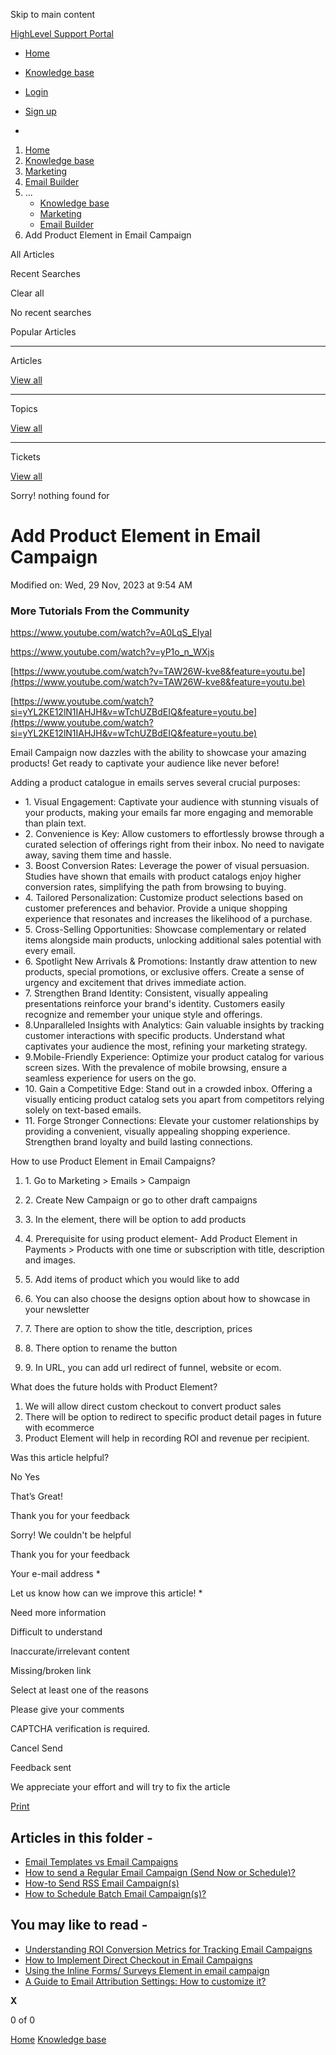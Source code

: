 Skip to main content

[ HighLevel Support Portal ](https://help.gohighlevel.com)

  * [ Home ](/support/home)
  * [ Knowledge base ](/support/solutions)

  * [Login](/support/login)
  * [Sign up](/support/signup)
  * 

  1. [Home](/support/home)
  2. [Knowledge base](/support/solutions)
  3. [Marketing](/support/solutions/48000449565)
  4. [Email Builder](/support/solutions/folders/48000676548)
  5. ... 
     * [Knowledge base](/support/solutions)
     * [Marketing](/support/solutions/48000449565)
     * [Email Builder](/support/solutions/folders/48000676548)
  6. Add Product Element in Email Campaign

All  Articles 

Recent Searches

Clear all

No recent searches

Popular Articles

* * *

Articles

[View all](/support/search/solutions)

* * *

Topics

[View all](/support/search/topics)

* * *

Tickets

[View all](/support/search/tickets)

Sorry! nothing found for   

# Add Product Element in Email Campaign

Modified on: Wed, 29 Nov, 2023 at 9:54 AM

### More Tutorials From the Community

<https://www.youtube.com/watch?v=A0LqS_EIyaI>

<https://www.youtube.com/watch?v=yP1o_n_WXjs>

[https://www.youtube.com/watch?v=TAW26W-kve8&feature=youtu.be](https://www.youtube.com/watch?v=TAW26W-kve8&feature=youtu.be)

[https://www.youtube.com/watch?si=yYL2KE12lN1IAHJH&v=wTchUZBdEIQ&feature=youtu.be](https://www.youtube.com/watch?si=yYL2KE12lN1IAHJH&v=wTchUZBdEIQ&feature=youtu.be)

Email Campaign now dazzles with the ability to showcase your amazing products! Get ready to captivate your audience like never before! 

Adding a product catalogue in emails serves several crucial purposes:

  * 1\. Visual Engagement:  Captivate your audience with stunning visuals of your products, making your emails far more engaging and memorable than plain text.
  * 2\. Convenience is Key:  Allow customers to effortlessly browse through a curated selection of offerings right from their inbox. No need to navigate away, saving them time and hassle.
  * 3\. Boost Conversion Rates:  Leverage the power of visual persuasion. Studies have shown that emails with product catalogs enjoy higher conversion rates, simplifying the path from browsing to buying.
  * 4\. Tailored Personalization:  Customize product selections based on customer preferences and behavior. Provide a unique shopping experience that resonates and increases the likelihood of a purchase.
  * 5\. Cross-Selling Opportunities:  Showcase complementary or related items alongside main products, unlocking additional sales potential with every email.
  * 6\. Spotlight New Arrivals & Promotions:  Instantly draw attention to new products, special promotions, or exclusive offers. Create a sense of urgency and excitement that drives immediate action.
  * 7\. Strengthen Brand Identity:  Consistent, visually appealing presentations reinforce your brand's identity. Customers easily recognize and remember your unique style and offerings.
  * 8.Unparalleled Insights with Analytics:  Gain valuable insights by tracking customer interactions with specific products. Understand what captivates your audience the most, refining your marketing strategy.
  * 9.Mobile-Friendly Experience:  Optimize your product catalog for various screen sizes. With the prevalence of mobile browsing, ensure a seamless experience for users on the go.
  * 10\. Gain a Competitive Edge:  Stand out in a crowded inbox. Offering a visually enticing product catalog sets you apart from competitors relying solely on text-based emails.
  * 11\. Forge Stronger Connections:  Elevate your customer relationships by providing a convenient, visually appealing shopping experience. Strengthen brand loyalty and build lasting connections.

How to use Product Element in Email Campaigns?

  1. 1\. Go to Marketing > Emails > Campaign
  2. 2\. Create New Campaign or go to other draft campaigns
  3. 3\. In the element, there will be option to add products  

  4. 4\. Prerequisite for using product element- Add Product Element in Payments > Products with one time or subscription with title, description and images.  

  5. 5\. Add items of product which you would like to add  

  6. 6\. You can also choose the designs option about how to showcase in your newsletter  

  7. 7\. There are option to show the title, description, prices  

  8. 8\. There option to rename the button  

  9. 9\. In URL, you can add url redirect of funnel, website or ecom.  

What does the future holds with Product Element?  

  1. We will allow direct custom checkout to convert product sales
  2. There will be option to redirect to specific product detail pages in future with ecommerce
  3. Product Element will help in recording ROI and revenue per recipient.

Was this article helpful?

No  Yes 

That’s Great!

Thank you for your feedback

Sorry! We couldn't be helpful

Thank you for your feedback

Your e-mail address *

Let us know how can we improve this article! *

Need more information 

Difficult to understand 

Inaccurate/irrelevant content 

Missing/broken link 

Select at least one of the reasons 

Please give your comments 

CAPTCHA verification is required. 

Cancel  Send 

Feedback sent

We appreciate your effort and will try to fix the article

[Print](javascript:print\(\))

## Articles in this folder -

  * [Email Templates vs Email Campaigns](/support/solutions/articles/48001215255-email-templates-vs-email-campaigns)
  * [How to send a Regular Email Campaign (Send Now or Schedule)?](/support/solutions/articles/48001215263-how-to-send-a-regular-email-campaign-send-now-or-schedule-)
  * [How-to Send RSS Email Campaign(s)](/support/solutions/articles/48001215372-how-to-send-rss-email-campaign-s-)
  * [How to Schedule Batch Email Campaign(s)?](/support/solutions/articles/48001215379-how-to-schedule-batch-email-campaign-s-)

## You may like to read -

  * [Understanding ROI Conversion Metrics for Tracking Email Campaigns](/support/solutions/articles/155000001701-understanding-roi-conversion-metrics-for-tracking-email-campaigns)
  * [How to Implement Direct Checkout in Email Campaigns](/support/solutions/articles/155000003108-how-to-implement-direct-checkout-in-email-campaigns)
  * [Using the Inline Forms/ Surveys Element in email campaign](/support/solutions/articles/155000003912-using-the-inline-forms-surveys-element-in-email-campaign)
  * [A Guide to Email Attribution Settings: How to customize it?](/support/solutions/articles/155000001700-a-guide-to-email-attribution-settings-how-to-customize-it-)

**X**

0 of 0 []()

[Home](/support/home) [Knowledge base](/support/solutions)
